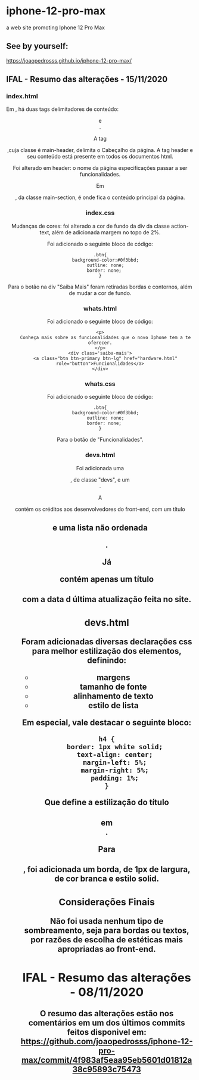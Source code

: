 # iphone-12-pro-max
a web site promoting Iphone 12 Pro Max

## See by yourself:
https://joaopedrosss.github.io/iphone-12-pro-max/

## IFAL - Resumo das alterações - 15/11/2020

### index.html

Em <body> , há duas tags delimitadores de conteúdo: <header> e <section>.

A tag <header> ,cuja classe é main-header, delimita o Cabeçalho da página.
A tag header e seu conteúdo está presente em todos os documentos html. 

Foi alterado em header:
o nome da página especificações passar a ser funcionalidades.

Em <section>, da classe main-section, é onde fica o conteúdo principal da página.

### index.css

Mudanças de cores:
foi alterado a cor de fundo da div da classe action-text, além de adicionada margem no topo de 2%.

Foi adicionado o seguinte bloco de código:

```
.btn{
    background-color:#0f3bbd;
    outline: none;
   border: none;
}
```

Para o botão na div "Saiba Mais" foram retiradas bordas e contornos, além de mudar a cor de fundo.

### whats.html

Foi adicionado o seguinte bloco de código:
```
<p>
    Conheça mais sobre as funcionalidades que o novo Iphone tem a te oferecer.
</p>
<div class='saiba-mais'>
    <a class="btn btn-primary btn-lg" href="hardware.html" role="button">Funcionalidades</a>
</div>
```
### whats.css

Foi adicionado o seguinte bloco de código:
```
.btn{
    background-color:#0f3bbd;
    outline: none;
   border: none;
}
```
Para o botão de "Funcionalidades".

### devs.html

Foi adicionada uma <div>, de classe "devs", e um <footer>.

A <div> contém os créditos aos desenvolvedores do front-end, com um título <h2> e uma lista não ordenada <ul>.

Já <footer> contém apenas um título <h4> com a data d última atualização feita no site.

### devs.html

Foram adicionadas diversas declarações css para melhor estilização dos elementos, definindo:
- margens
- tamanho de fonte
- alinhamento de texto
- estilo de lista

Em especial, vale destacar o seguinte bloco:

```
h4 {
    border: 1px white solid;
    text-align: center;
    margin-left: 5%;
    margin-right: 5%;
    padding: 1%;
}
```

Que define a estilização do título <h4> em <footer>.

Para <h4>, foi adicionada um borda, de 1px de largura, de cor branca e estilo solid.

### Considerações Finais

Não foi usada nenhum tipo de sombreamento, seja para bordas ou textos, por razões de escolha de estéticas mais apropriadas ao front-end.

## IFAL - Resumo das alterações - 08/11/2020
O resumo das alterações estão nos comentários em um dos últimos commits feitos disponivel em:
https://github.com/joaopedrosss/iphone-12-pro-max/commit/4f983af5eaa95eb5601d01812a38c95893c75473

